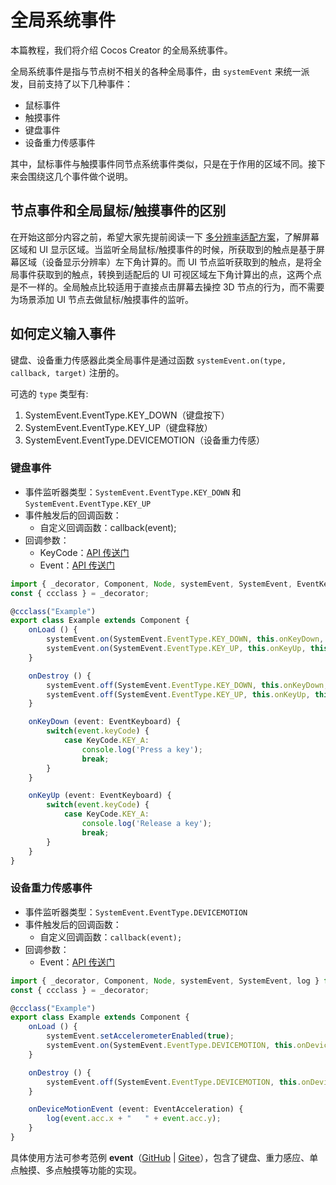 # 全局系统事件

本篇教程，我们将介绍 Cocos Creator 的全局系统事件。

全局系统事件是指与节点树不相关的各种全局事件，由 `systemEvent` 来统一派发，目前支持了以下几种事件：

- 鼠标事件
- 触摸事件
- 键盘事件
- 设备重力传感事件

其中，鼠标事件与触摸事件同节点系统事件类似，只是在于作用的区域不同。接下来会围绕这几个事件做个说明。

## 节点事件和全局鼠标/触摸事件的区别

在开始这部分内容之前，希望大家先提前阅读一下 [多分辨率适配方案](../../ui-system/components/engine/multi-resolution.md#设计分辨率和屏幕分辨率)，了解屏幕区域和 UI 显示区域。当监听全局鼠标/触摸事件的时候，所获取到的触点是基于屏幕区域（设备显示分辨率）左下角计算的。而 UI 节点监听获取到的触点，是将全局事件获取到的触点，转换到适配后的 UI 可视区域左下角计算出的点，这两个点是不一样的。全局触点比较适用于直接点击屏幕去操控 3D 节点的行为，而不需要为场景添加 UI 节点去做鼠标/触摸事件的监听。

## 如何定义输入事件

键盘、设备重力传感器此类全局事件是通过函数 `systemEvent.on(type, callback, target)` 注册的。

可选的 `type` 类型有:

1. SystemEvent.EventType.KEY_DOWN（键盘按下）
2. SystemEvent.EventType.KEY_UP（键盘释放）
3. SystemEvent.EventType.DEVICEMOTION（设备重力传感）

### 键盘事件

- 事件监听器类型：`SystemEvent.EventType.KEY_DOWN` 和 `SystemEvent.EventType.KEY_UP`
- 事件触发后的回调函数：
    - 自定义回调函数：callback(event);
- 回调参数：
    - KeyCode：[API 传送门](__APIDOC__/zh/classes/event.eventkeyboard-1.html)
    - Event：[API 传送门](__APIDOC__/zh/classes/event.event-1.html)

```ts
import { _decorator, Component, Node, systemEvent, SystemEvent, EventKeyboard, KeyCode } from 'cc';
const { ccclass } = _decorator;

@ccclass("Example")
export class Example extends Component {
    onLoad () {
        systemEvent.on(SystemEvent.EventType.KEY_DOWN, this.onKeyDown, this);
        systemEvent.on(SystemEvent.EventType.KEY_UP, this.onKeyUp, this);
    }

    onDestroy () {
        systemEvent.off(SystemEvent.EventType.KEY_DOWN, this.onKeyDown, this);
        systemEvent.off(SystemEvent.EventType.KEY_UP, this.onKeyUp, this);
    }

    onKeyDown (event: EventKeyboard) {
        switch(event.keyCode) {
            case KeyCode.KEY_A:
                console.log('Press a key');
                break;
        }
    }

    onKeyUp (event: EventKeyboard) {
        switch(event.keyCode) {
            case KeyCode.KEY_A:
                console.log('Release a key');
                break;
        }
    }
}
```

### 设备重力传感事件

- 事件监听器类型：`SystemEvent.EventType.DEVICEMOTION`
- 事件触发后的回调函数：
    - 自定义回调函数：`callback(event);`
- 回调参数：
    - Event：[API 传送门](__APIDOC__/zh/classes/event.event-1.html)

```ts
import { _decorator, Component, Node, systemEvent, SystemEvent, log } from 'cc';
const { ccclass } = _decorator;

@ccclass("Example")
export class Example extends Component {
    onLoad () {
        systemEvent.setAccelerometerEnabled(true);
        systemEvent.on(SystemEvent.EventType.DEVICEMOTION, this.onDeviceMotionEvent, this);
    }

    onDestroy () {
        systemEvent.off(SystemEvent.EventType.DEVICEMOTION, this.onDeviceMotionEvent, this);
    }

    onDeviceMotionEvent (event: EventAcceleration) {
        log(event.acc.x + "   " + event.acc.y);
    }
}
```

具体使用方法可参考范例 **event**（[GitHub](https://github.com/cocos-creator/test-cases-3d/tree/v3.0/assets/cases/event) | [Gitee](https://gitee.com/mirrors_cocos-creator/test-cases-3d/tree/v3.0/assets/cases/event)），包含了键盘、重力感应、单点触摸、多点触摸等功能的实现。
